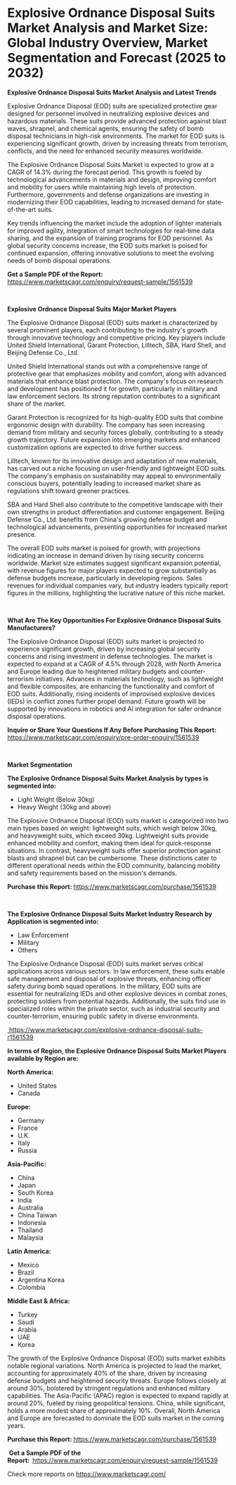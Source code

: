 <p><h1>Explosive Ordnance Disposal Suits Market Analysis and Market Size: Global Industry Overview, Market Segmentation and Forecast (2025 to 2032)</h1></p><p><strong>Explosive Ordnance Disposal Suits Market Analysis and Latest Trends</strong></p>
<p><p>Explosive Ordnance Disposal (EOD) suits are specialized protective gear designed for personnel involved in neutralizing explosive devices and hazardous materials. These suits provide advanced protection against blast waves, shrapnel, and chemical agents, ensuring the safety of bomb disposal technicians in high-risk environments. The market for EOD suits is experiencing significant growth, driven by increasing threats from terrorism, conflicts, and the need for enhanced security measures worldwide.</p><p>The Explosive Ordnance Disposal Suits Market is expected to grow at a CAGR of 14.3% during the forecast period. This growth is fueled by technological advancements in materials and design, improving comfort and mobility for users while maintaining high levels of protection. Furthermore, governments and defense organizations are investing in modernizing their EOD capabilities, leading to increased demand for state-of-the-art suits. </p><p>Key trends influencing the market include the adoption of lighter materials for improved agility, integration of smart technologies for real-time data sharing, and the expansion of training programs for EOD personnel. As global security concerns increase, the EOD suits market is poised for continued expansion, offering innovative solutions to meet the evolving needs of bomb disposal operations.</p></p>
<p><strong>Get a Sample PDF of the Report:&nbsp;</strong> <a href="https://www.marketscagr.com/enquiry/request-sample/1561539?utm_campaign=3135&utm_medium=2&utm_source=Github&utm_content=ia&utm_term=04042025&utm_id=explosive-ordnance-disposal-suits">https://www.marketscagr.com/enquiry/request-sample/1561539</a></p>
<p>&nbsp;</p>
<p><strong>Explosive Ordnance Disposal Suits Major Market Players</strong></p>
<p><p>The Explosive Ordnance Disposal (EOD) suits market is characterized by several prominent players, each contributing to the industry's growth through innovative technology and competitive pricing. Key players include United Shield International, Garant Protection, Lilltech, SBA, Hard Shell, and Beijing Defense Co., Ltd.</p><p>United Shield International stands out with a comprehensive range of protective gear that emphasizes mobility and comfort, along with advanced materials that enhance blast protection. The company's focus on research and development has positioned it for growth, particularly in military and law enforcement sectors. Its strong reputation contributes to a significant share of the market.</p><p>Garant Protection is recognized for its high-quality EOD suits that combine ergonomic design with durability. The company has seen increasing demand from military and security forces globally, contributing to a steady growth trajectory. Future expansion into emerging markets and enhanced customization options are expected to drive further success.</p><p>Lilltech, known for its innovative design and adaptation of new materials, has carved out a niche focusing on user-friendly and lightweight EOD suits. The company's emphasis on sustainability may appeal to environmentally conscious buyers, potentially leading to increased market share as regulations shift toward greener practices.</p><p>SBA and Hard Shell also contribute to the competitive landscape with their own strengths in product differentiation and customer engagement. Beijing Defense Co., Ltd. benefits from China's growing defense budget and technological advancements, presenting opportunities for increased market presence.</p><p>The overall EOD suits market is poised for growth, with projections indicating an increase in demand driven by rising security concerns worldwide. Market size estimates suggest significant expansion potential, with revenue figures for major players expected to grow substantially as defense budgets increase, particularly in developing regions. Sales revenues for individual companies vary, but industry leaders typically report figures in the millions, highlighting the lucrative nature of this niche market.</p></p>
<p>&nbsp;</p>
<p><strong>What Are The Key Opportunities For Explosive Ordnance Disposal Suits Manufacturers?</strong></p>
<p><p>The Explosive Ordnance Disposal (EOD) suits market is projected to experience significant growth, driven by increasing global security concerns and rising investment in defense technologies. The market is expected to expand at a CAGR of 4.5% through 2028, with North America and Europe leading due to heightened military budgets and counter-terrorism initiatives. Advances in materials technology, such as lightweight and flexible composites, are enhancing the functionality and comfort of EOD suits. Additionally, rising incidents of improvised explosive devices (IEDs) in conflict zones further propel demand. Future growth will be supported by innovations in robotics and AI integration for safer ordnance disposal operations.</p></p>
<p><strong>Inquire or Share Your Questions If Any Before Purchasing This Report:</strong> <a href="https://www.marketscagr.com/enquiry/pre-order-enquiry/1561539?utm_campaign=3135&utm_medium=2&utm_source=Github&utm_content=ia&utm_term=04042025&utm_id=explosive-ordnance-disposal-suits">https://www.marketscagr.com/enquiry/pre-order-enquiry/1561539</a></p>
<p>&nbsp;</p>
<p><strong>Market Segmentation</strong></p>
<p><strong>The Explosive Ordnance Disposal Suits Market Analysis by types is segmented into:</strong></p>
<p><ul><li>Light Weight (Below 30kg)</li><li>Heavy Weight (30kg and above)</li></ul></p>
<p><p>The Explosive Ordnance Disposal (EOD) suits market is categorized into two main types based on weight: lightweight suits, which weigh below 30kg, and heavyweight suits, which exceed 30kg. Lightweight suits provide enhanced mobility and comfort, making them ideal for quick-response situations. In contrast, heavyweight suits offer superior protection against blasts and shrapnel but can be cumbersome. These distinctions cater to different operational needs within the EOD community, balancing mobility and safety requirements based on the mission's demands.</p></p>
<p><strong>Purchase this Report:&nbsp;</strong><a href="https://www.marketscagr.com/purchase/1561539?utm_campaign=3135&utm_medium=2&utm_source=Github&utm_content=ia&utm_term=04042025&utm_id=explosive-ordnance-disposal-suits">https://www.marketscagr.com/purchase/1561539</a></p>
<p>&nbsp;</p>
<p><strong>The Explosive Ordnance Disposal Suits Market Industry Research by Application is segmented into:</strong></p>
<p><ul><li>Law Enforcement</li><li>Military</li><li>Others</li></ul></p>
<p><p>The Explosive Ordnance Disposal (EOD) suits market serves critical applications across various sectors. In law enforcement, these suits enable safe management and disposal of explosive threats, enhancing officer safety during bomb squad operations. In the military, EOD suits are essential for neutralizing IEDs and other explosive devices in combat zones, protecting soldiers from potential hazards. Additionally, the suits find use in specialized roles within the private sector, such as industrial security and counter-terrorism, ensuring public safety in diverse environments.</p></p>
<p><a href="https://www.marketscagr.com/explosive-ordnance-disposal-suits-r1561539?utm_campaign=3135&utm_medium=2&utm_source=Github&utm_content=ia&utm_term=04042025&utm_id=explosive-ordnance-disposal-suits">&nbsp;https://www.marketscagr.com/explosive-ordnance-disposal-suits-r1561539</a></p>
<p><strong>In terms of Region, the Explosive Ordnance Disposal Suits Market Players available by Region are:</strong></p>
<p>
    <p> <strong> North America: </strong>
        <ul>
            <li>United States</li>
            <li>Canada</li>
        </ul>
        </p> 
    <p> <strong> Europe: </strong>
        <ul>
            <li>Germany</li>
            <li>France</li>
            <li>U.K.</li>
            <li>Italy</li>
            <li>Russia</li>
        </ul>
        </p> 
    <p> <strong> Asia-Pacific: </strong>
        <ul>
            <li>China</li>
            <li>Japan</li>
            <li>South Korea</li>
            <li>India</li>
            <li>Australia</li>
            <li>China Taiwan</li>
            <li>Indonesia</li>
            <li>Thailand</li>
            <li>Malaysia</li>
        </ul>
        </p> 
    <p> <strong> Latin America: </strong>
        <ul>
            <li>Mexico</li>
            <li>Brazil</li>
            <li>Argentina Korea</li>
            <li>Colombia</li>
        </ul>
        </p> 
    <p> <strong> Middle East & Africa: </strong>
        <ul>
            <li>Turkey</li>
            <li>Saudi</li>
            <li>Arabia</li>
            <li>UAE</li>
            <li>Korea</li>
        </ul>
    </p>
    </p>
<p><p>The growth of the Explosive Ordnance Disposal (EOD) suits market exhibits notable regional variations. North America is projected to lead the market, accounting for approximately 40% of the share, driven by increasing defense budgets and heightened security threats. Europe follows closely at around 30%, bolstered by stringent regulations and enhanced military capabilities. The Asia-Pacific (APAC) region is expected to expand rapidly at around 20%, fueled by rising geopolitical tensions. China, while significant, holds a more modest share of approximately 10%. Overall, North America and Europe are forecasted to dominate the EOD suits market in the coming years.</p></p>
<p><strong>Purchase this Report: </strong><a href="https://www.marketscagr.com/purchase/1561539?utm_campaign=3135&utm_medium=2&utm_source=Github&utm_content=ia&utm_term=04042025&utm_id=explosive-ordnance-disposal-suits">https://www.marketscagr.com/purchase/1561539</a></p>
<p>&nbsp;<strong>Get a Sample PDF of the Report:&nbsp;&nbsp;</strong><a href="https://www.marketscagr.com/enquiry/request-sample/1561539?utm_campaign=3135&utm_medium=2&utm_source=Github&utm_content=ia&utm_term=04042025&utm_id=explosive-ordnance-disposal-suits">https://www.marketscagr.com/enquiry/request-sample/1561539</a></p>
<p><strong></strong></p>
<p>Check more reports on <a href="https://www.marketscagr.com/?utm_campaign=3135&utm_medium=2&utm_source=Github&utm_content=ia&utm_term=04042025&utm_id=explosive-ordnance-disposal-suits">https://www.marketscagr.com/</a></p>